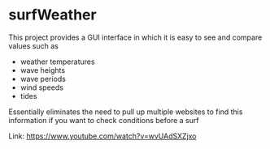 # surfWeather

This project provides a GUI interface in which it is easy to see and compare values such as

- weather temperatures
- wave heights
- wave periods
- wind speeds
- tides

Essentially eliminates the need to pull up multiple websites to find this information if you want to check conditions before a surf

Link: https://www.youtube.com/watch?v=wvUAdSXZjxo
